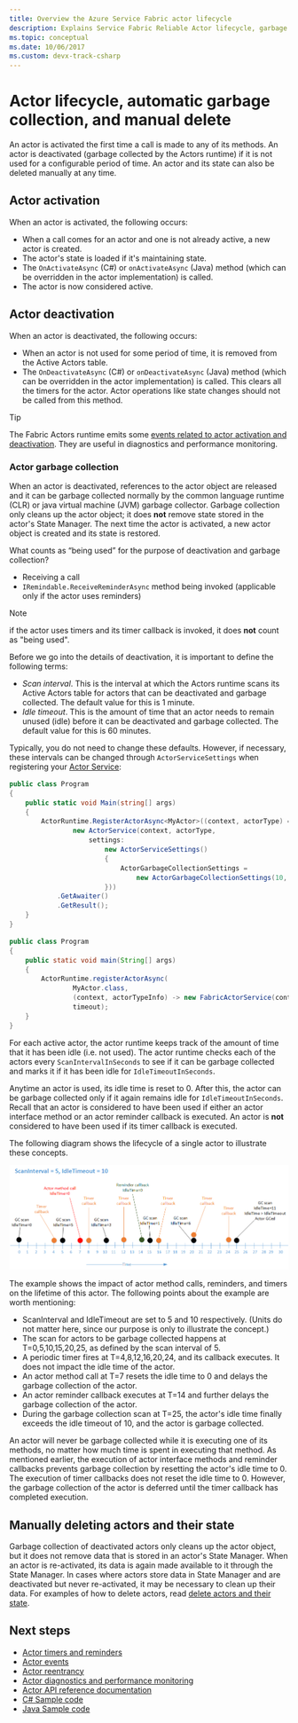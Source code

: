 ```yaml
---
title: Overview the Azure Service Fabric actor lifecycle 
description: Explains Service Fabric Reliable Actor lifecycle, garbage collection, and manually deleting actors and their state
ms.topic: conceptual
ms.date: 10/06/2017
ms.custom: devx-track-csharp
---
```

# Actor lifecycle, automatic garbage collection, and manual delete
An actor is activated the first time a call is made to any of its methods. An actor is deactivated (garbage collected by the Actors runtime) if it is not used for a configurable period of time. An actor and its state can also be deleted manually at any time.

## Actor activation
When an actor is activated, the following occurs:

* When a call comes for an actor and one is not already active, a new actor is created.
* The actor's state is loaded if it's maintaining state.
* The `OnActivateAsync` (C#) or `onActivateAsync` (Java) method (which can be overridden in the actor implementation) is called.
* The actor is now considered active.

## Actor deactivation
When an actor is deactivated, the following occurs:

* When an actor is not used for some period of time, it is removed from the Active Actors table.
* The `OnDeactivateAsync` (C#) or `onDeactivateAsync` (Java) method (which can be overridden in the actor implementation) is called. This clears all the timers for the actor. Actor operations like state changes should not be called from this method.

> [!TIP]
> The Fabric Actors runtime emits some [events related to actor activation and deactivation](service-fabric-reliable-actors-diagnostics.md#list-of-events-and-performance-counters). They are useful in diagnostics and performance monitoring.
>
>

### Actor garbage collection
When an actor is deactivated, references to the actor object are released and it can be garbage collected normally by the common language runtime (CLR) or java virtual machine (JVM) garbage collector. Garbage collection only cleans up the actor object; it does **not** remove state stored in the actor's State Manager. The next time the actor is activated, a new actor object is created and its state is restored.

What counts as “being used” for the purpose of deactivation and garbage collection?

* Receiving a call
* `IRemindable.ReceiveReminderAsync` method being invoked (applicable only if the actor uses reminders)

> [!NOTE]
> if the actor uses timers and its timer callback is invoked, it does **not** count as "being used".
>
>

Before we go into the details of deactivation, it is important to define the following terms:

* *Scan interval*. This is the interval at which the Actors runtime scans its Active Actors table for actors that can be deactivated and garbage collected. The default value for this is 1 minute.
* *Idle timeout*. This is the amount of time that an actor needs to remain unused (idle) before it can be deactivated and garbage collected. The default value for this is 60 minutes.

Typically, you do not need to change these defaults. However, if necessary, these intervals can be changed through `ActorServiceSettings` when registering your [Actor Service](service-fabric-reliable-actors-platform.md):

```csharp
public class Program
{
    public static void Main(string[] args)
    {
        ActorRuntime.RegisterActorAsync<MyActor>((context, actorType) =>
                new ActorService(context, actorType,
                    settings:
                        new ActorServiceSettings()
                        {
                            ActorGarbageCollectionSettings =
                                new ActorGarbageCollectionSettings(10, 2)
                        }))
            .GetAwaiter()
            .GetResult();
    }
}
```

```Java
public class Program
{
    public static void main(String[] args)
    {
        ActorRuntime.registerActorAsync(
                MyActor.class,
                (context, actorTypeInfo) -> new FabricActorService(context, actorTypeInfo),
                timeout);
    }
}
```
For each active actor, the actor runtime keeps track of the amount of time that it has been idle (i.e. not used). The actor runtime checks each of the actors every `ScanIntervalInSeconds` to see if it can be garbage collected and marks it if it has been idle for `IdleTimeoutInSeconds`.

Anytime an actor is used, its idle time is reset to 0. After this, the actor can be garbage collected only if it again remains idle for `IdleTimeoutInSeconds`. Recall that an actor is considered to have been used if either an actor interface method or an actor reminder callback is executed. An actor is **not** considered to have been used if its timer callback is executed.

The following diagram shows the lifecycle of a single actor to illustrate these concepts.

![Example of idle time][1]

The example shows the impact of actor method calls, reminders, and timers on the lifetime of this actor. The following points about the example are worth mentioning:

* ScanInterval and IdleTimeout are set to 5 and 10 respectively. (Units do not matter here, since our purpose is only to illustrate the concept.)
* The scan for actors to be garbage collected happens at T=0,5,10,15,20,25, as defined by the scan interval of 5.
* A periodic timer fires at T=4,8,12,16,20,24, and its callback executes. It does not impact the idle time of the actor.
* An actor method call at T=7 resets the idle time to 0 and delays the garbage collection of the actor.
* An actor reminder callback executes at T=14 and further delays the garbage collection of the actor.
* During the garbage collection scan at T=25, the actor's idle time finally exceeds the idle timeout of 10, and the actor is garbage collected.

An actor will never be garbage collected while it is executing one of its methods, no matter how much time is spent in executing that method. As mentioned earlier, the execution of actor interface methods and reminder callbacks prevents garbage collection by resetting the actor's idle time to 0. The execution of timer callbacks does not reset the idle time to 0. However, the garbage collection of the actor is deferred until the timer callback has completed execution.

## Manually deleting actors and their state
Garbage collection of deactivated actors only cleans up the actor object, but it does not remove data that is stored in an actor's State Manager. When an actor is re-activated, its data is again made available to it through the State Manager. In cases where actors store data in State Manager and are deactivated but never re-activated, it may be necessary to clean up their data.  For examples of how to delete actors, read [delete actors and their state](service-fabric-reliable-actors-delete-actors.md).

## Next steps
* [Actor timers and reminders](service-fabric-reliable-actors-timers-reminders.md)
* [Actor events](service-fabric-reliable-actors-events.md)
* [Actor reentrancy](service-fabric-reliable-actors-reentrancy.md)
* [Actor diagnostics and performance monitoring](service-fabric-reliable-actors-diagnostics.md)
* [Actor API reference documentation](/previous-versions/azure/dn971626(v=azure.100))
* [C# Sample code](https://github.com/Azure-Samples/service-fabric-dotnet-getting-started)
* [Java Sample code](https://github.com/Azure-Samples/service-fabric-java-getting-started)

<!--Image references-->
[1]: ./media/service-fabric-reliable-actors-lifecycle/garbage-collection.png
